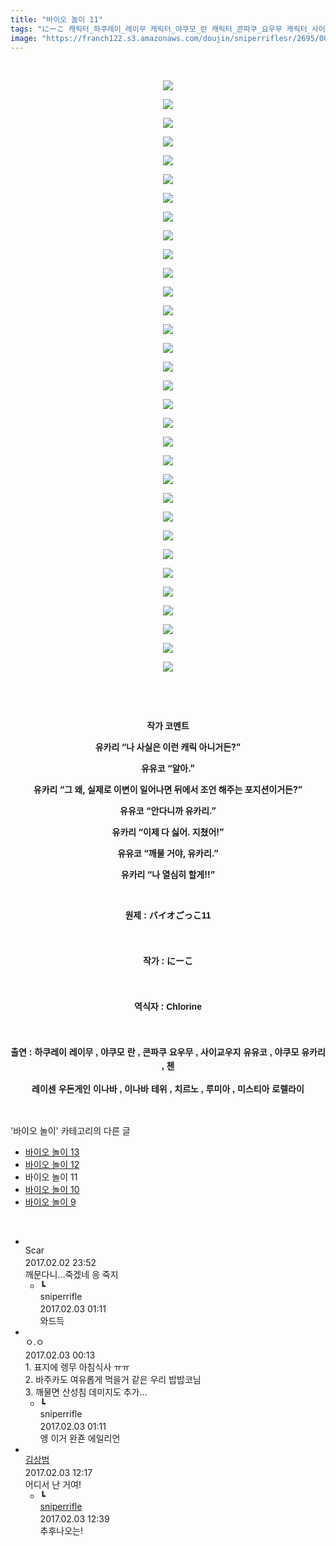 ```yaml
---
title: "바이오 놀이 11"
tags: "にーこ 캐릭터_하쿠레이_레이무 캐릭터_야쿠모_란 캐릭터_콘파쿠_요우무 캐릭터_사이교우지_유유코 캐릭터_야쿠모_유카리 캐릭터_첸 캐릭터_레이센_우동게인_이나바 캐릭터_이나바_테위 캐릭터_치르노 캐릭터_루미아 캐릭터_미스티아_로렐라이 바이오_놀이"
image: "https://franch122.s3.amazonaws.com/doujin/sniperriflesr/2695/001.jpg"
---
```

<div class="article">
<p style="text-align: center;"><b><span style="; "></span><br/></b></p>
<p style="text-align: center;"><img src="{{ site.imgserver4 }}/sniperriflesr/2695/001.jpg"/></p>
<p style="text-align: center;"><b><span style="; "></span></b></p>
<p style="text-align: center;"><img src="{{ site.imgserver4 }}/sniperriflesr/2695/002.jpg"/></p>
<p style="text-align: center;"><b><span style="; "></span></b></p>
<p style="text-align: center;"><img src="{{ site.imgserver4 }}/sniperriflesr/2695/003.jpg"/></p>
<p style="text-align: center;"><b><span style="; "></span></b></p>
<p style="text-align: center;"><img src="{{ site.imgserver4 }}/sniperriflesr/2695/004.jpg"/></p>
<p style="text-align: center;"><b><span style="; "></span></b></p>
<p style="text-align: center;"><img src="{{ site.imgserver4 }}/sniperriflesr/2695/005.jpg"/></p>
<p style="text-align: center;"><b><span style="; "></span></b></p>
<p style="text-align: center;"><img src="{{ site.imgserver4 }}/sniperriflesr/2695/006.jpg"/></p>
<p style="text-align: center;"><b><span style="; "></span></b></p>
<p style="text-align: center;"><img src="{{ site.imgserver4 }}/sniperriflesr/2695/007.jpg"/></p>
<p style="text-align: center;"><b><span style="; "></span></b></p>
<p style="text-align: center;"><img src="{{ site.imgserver4 }}/sniperriflesr/2695/008.jpg"/></p>
<p style="text-align: center;"><b><span style="; "></span></b></p>
<p style="text-align: center;"><img src="{{ site.imgserver4 }}/sniperriflesr/2695/009.jpg"/></p>
<p style="text-align: center;"><b><span style="; "></span></b></p>
<p style="text-align: center;"><img src="{{ site.imgserver4 }}/sniperriflesr/2695/010.jpg"/></p>
<p style="text-align: center;"><b><span style="; "></span></b></p>
<p style="text-align: center;"><img src="{{ site.imgserver4 }}/sniperriflesr/2695/011.jpg"/></p>
<p style="text-align: center;"><b><span style="; "></span></b></p>
<p style="text-align: center;"><img src="{{ site.imgserver4 }}/sniperriflesr/2695/012.jpg"/></p>
<p style="text-align: center;"><b><span style="; "></span></b></p>
<p style="text-align: center;"><img src="{{ site.imgserver4 }}/sniperriflesr/2695/013.jpg"/></p>
<p style="text-align: center;"><b><span style="; "></span></b></p>
<p style="text-align: center;"><img src="{{ site.imgserver4 }}/sniperriflesr/2695/014.jpg"/></p>
<p style="text-align: center;"><b><span style="; "></span></b></p>
<p style="text-align: center;"><img src="{{ site.imgserver4 }}/sniperriflesr/2695/015.jpg"/></p>
<p style="text-align: center;"><b><span style="; "></span></b></p>
<p style="text-align: center;"><img src="{{ site.imgserver4 }}/sniperriflesr/2695/016.jpg"/></p>
<p style="text-align: center;"><b><span style="; "></span></b></p>
<p style="text-align: center;"><img src="{{ site.imgserver4 }}/sniperriflesr/2695/017.jpg"/></p>
<p style="text-align: center;"><b><span style="; "></span></b></p>
<p style="text-align: center;"><img src="{{ site.imgserver4 }}/sniperriflesr/2695/018.jpg"/></p>
<p style="text-align: center;"><b><span style="; "></span></b></p>
<p style="text-align: center;"><img src="{{ site.imgserver4 }}/sniperriflesr/2695/019.jpg"/></p>
<p style="text-align: center;"><b><span style="; "></span></b></p>
<p style="text-align: center;"><img src="{{ site.imgserver4 }}/sniperriflesr/2695/020.jpg"/></p>
<p style="text-align: center;"><b><span style="; "></span></b></p>
<p style="text-align: center;"><img src="{{ site.imgserver4 }}/sniperriflesr/2695/021.jpg"/></p>
<p style="text-align: center;"><b><span style="; "></span></b></p>
<p style="text-align: center;"><img src="{{ site.imgserver4 }}/sniperriflesr/2695/022.jpg"/></p>
<p style="text-align: center;"><b><span style="; "></span></b></p>
<p style="text-align: center;"><img src="{{ site.imgserver4 }}/sniperriflesr/2695/023.jpg"/></p>
<p style="text-align: center;"><b><span style="; "></span></b></p>
<p style="text-align: center;"><img src="{{ site.imgserver4 }}/sniperriflesr/2695/024.jpg"/></p>
<p style="text-align: center;"><b><span style="; "></span></b></p>
<p style="text-align: center;"><img src="{{ site.imgserver4 }}/sniperriflesr/2695/025.jpg"/></p>
<p style="text-align: center;"><b><span style="; "></span></b></p>
<p style="text-align: center;"><img src="{{ site.imgserver4 }}/sniperriflesr/2695/026.jpg"/></p>
<p style="text-align: center;"><b><span style="; "></span></b></p>
<p style="text-align: center;"><img src="{{ site.imgserver4 }}/sniperriflesr/2695/027.jpg"/></p>
<p style="text-align: center;"><b><span style="; "></span></b></p>
<p style="text-align: center;"><img src="{{ site.imgserver4 }}/sniperriflesr/2695/028.jpg"/></p>
<p style="text-align: center;"><b><span style="; "></span></b></p>
<p style="text-align: center;"><img src="{{ site.imgserver4 }}/sniperriflesr/2695/029.jpg"/></p>
<p style="text-align: center;"><b><span style="; "></span></b></p>
<p style="text-align: center;"><img src="{{ site.imgserver4 }}/sniperriflesr/2695/030.jpg"/></p>
<p style="text-align: center;"><b><span style="; "></span></b></p>
<p style="text-align: center;"><img src="{{ site.imgserver4 }}/sniperriflesr/2695/031.jpg"/></p>
<p style="text-align: center;"><b><span style="; "></span></b></p>
<p style="text-align: center;"><img src="{{ site.imgserver4 }}/sniperriflesr/2695/032.jpg"/></p>
<p style="text-align: center;"><b><span style="; "><br/></span></b></p>
<p style="text-align: center;"><b><span style="; "><br/></span></b></p>
<p style="text-align: center;"><b><span style="; "></span><span style="; ">작가 코멘트</span></b></p>
<p style="text-align: center;"><span style="; "><b>유카리 “나 사실은 이런 캐릭 아니거든?”</b></span></p>
<p style="text-align: center;"><span style="; "><b>유유코 “알아.”</b></span></p>
<p style="text-align: center;"><span style="; "><b>유카리 “그 왜, 실제로 이변이 일어나면 뒤에서 조언 해주는 포지션이거든?”</b></span></p>
<p style="text-align: center;"><span style="; "><b>유유코 “안다니까 유카리.”</b></span></p>
<p style="text-align: center;"><span style="; "><b>유카리 “이제 다 싫어. 지쳤어!”</b></span></p>
<p style="text-align: center;"><span style="; "><b>유유코 “깨물 거야, 유카리.”</b></span></p>
<p style="text-align: center;"><b><span style="; ">유카리 “나 열심히 할게!!”</span><span style="; "></span></b></p>
<p style="text-align: center;"><b><span style="; "><br/></span></b></p>
<p style="line-height: 1.6; font-family: 돋움, dotum, verdana, sans-serif; text-align: center;"><b>원제 : バイオごっこ11</b></p>
<p style="line-height: 1.6; font-family: 돋움, dotum, verdana, sans-serif; text-align: center;"><b><br/></b></p>
<p style="line-height: 1.6; font-family: 돋움, dotum, verdana, sans-serif; text-align: center;"><b>작가 : にーこ</b></p>
<p style="line-height: 1.6; font-family: 돋움, dotum, verdana, sans-serif; text-align: center;"><b><br/></b></p>
<p style="line-height: 1.6; font-family: 돋움, dotum, verdana, sans-serif; text-align: center;"><b>역식자 : Chlorine</b></p>
<p style="line-height: 1.6; font-family: 돋움, dotum, verdana, sans-serif; text-align: center;"><b><br/></b></p>
<p style='line-height: 20.8px; color: rgb(85, 85, 85); font-family: 나눔고딕, Helvetica, "Malgun Gothic", "맑은 고딕", NanumGothic, verdana; font-size: 13px; background-color: rgb(238, 238, 238); text-align: center;'></p>
<p style="line-height: 1.6; font-family: 돋움, dotum, verdana, sans-serif; text-align: center;"><b>출연 : 하쿠레이 레이무 , 야쿠모 란 , 콘파쿠 요우무 , 사이교우지 유유코 , 야쿠모 유카리 , 첸</b></p>
<p style="line-height: 1.6; font-family: 돋움, dotum, verdana, sans-serif; text-align: center;"><b>레이센 우돈게인 이나바 , 이나바 테위 , 치르노 , 루미아 , 미스티아 로렐라이</b></p>
</div><br/>
<div class="another">
<p>'바이오 놀이' 카테고리의 다른 글</p>
<ul>
<li><a href="/sniperriflesr_2697">바이오 놀이 13</a></li>
<li><a href="/sniperriflesr_2696">바이오 놀이 12</a></li>
<li>바이오 놀이 11</li>
<li><a href="/sniperriflesr_2694">바이오 놀이 10</a></li>
<li><a href="/sniperriflesr_2693">바이오 놀이 9</a></li>
</ul>
</div><br/>
<div class="comment" id="commentListBlock_2695" style="display:block"><ul><li class="firstCmt"><div class="opinionListMenu">
<div class="icon"><img alt="" class="myicon" src="http://i1.daumcdn.net/pimg/blog/p_img/mycon/basic_2.gif"/></div>
<div class="fl">
<span class="bold">Scar </span>
<div style="width: 1px; height: 1px; overflow: hidden; visibility: hidden; border:1px solid red">
<span id="uname11453" style="display:none;">Scar </span>
<span id="pwd11453" style="display:none;"></span>
<span id="emailblog11453" name="" style="display:none;"></span>
<span id="open11453" style="display:none">Y</span>
</div>
</div>
<div class="sDateTime">2017.02.02 23:52</div>
</div>
<div class="cont" id="Text11453">깨문다니...죽겠네 응 죽지</div>
<div class="contReArea" id="inWrite11453" style="display:none;"></div>
<ul><li class="secondCmt"><div class="opinionListMenuRe" id="parent_11453">
<div class="reIcon">┗</div>
<div class="icon"><img alt="" class="myicon" src="http://cfile217.uf.daum.net/M21x21/23254B425446251B1045FF"/></div>
<div class="fl">
<span class="bold">sniperrifle</span>
<div style="width: 1px; height: 1px; overflow: hidden; visibility: hidden; border:1px solid red">
<span id="uname11458" style="display:none;">sniperrifle</span>
<span id="pwd11458" style="display:none;"></span>
<span id="emailblog11458" name="" style="display:none;"></span>
<span id="open11458" style="display:none">Y</span>
</div>
</div>
<div class="sDateTime">2017.02.03 01:11</div>
</div>
<div class="contRe" id="Text11458">와드득</div>
<div class="contReReArea" id="inWrite11458" style="display:none;"></div>
<div class="cCont_line"></div>
</li></ul></li><li class="firstCmt"><div class="opinionListMenu">
<div class="icon"><img alt="" class="myicon" src="http://i1.daumcdn.net/pimg/blog/p_img/mycon/basic_2.gif"/></div>
<div class="fl">
<span class="bold">ㅇ.ㅇ</span>
<div style="width: 1px; height: 1px; overflow: hidden; visibility: hidden; border:1px solid red">
<span id="uname11454" style="display:none;">ㅇ.ㅇ</span>
<span id="pwd11454" style="display:none;"></span>
<span id="emailblog11454" name="" style="display:none;"></span>
<span id="open11454" style="display:none">Y</span>
</div>
</div>
<div class="sDateTime">2017.02.03 00:13</div>
</div>
<div class="cont" id="Text11454">1. 표지에 렝무 아침식사 ㅠㅠ<br/>
2. 바주카도 여유롭게 먹을거 같은 우리 밥밥코님<br/>
3. 깨물면 산성침 데미지도 추가...</div>
<div class="contReArea" id="inWrite11454" style="display:none;"></div>
<ul><li class="secondCmt"><div class="opinionListMenuRe" id="parent_11454">
<div class="reIcon">┗</div>
<div class="icon"><img alt="" class="myicon" src="http://cfile217.uf.daum.net/M21x21/23254B425446251B1045FF"/></div>
<div class="fl">
<span class="bold">sniperrifle</span>
<div style="width: 1px; height: 1px; overflow: hidden; visibility: hidden; border:1px solid red">
<span id="uname11459" style="display:none;">sniperrifle</span>
<span id="pwd11459" style="display:none;"></span>
<span id="emailblog11459" name="" style="display:none;"></span>
<span id="open11459" style="display:none">Y</span>
</div>
</div>
<div class="sDateTime">2017.02.03 01:11</div>
</div>
<div class="contRe" id="Text11459">엥 이거 완죤 에일리언</div>
<div class="contReReArea" id="inWrite11459" style="display:none;"></div>
<div class="cCont_line"></div>
</li></ul></li><li class="firstCmt"><div class="opinionListMenu">
<div class="icon"><img alt="" class="myicon" src="http://i1.daumcdn.net/pimg/blog/p_img/mycon/basic_2.gif"/></div>
<div class="fl">
<a class="bold" href="http://blog.daum.net/redkinder" target="_blank">김상범 </a>
<div style="width: 1px; height: 1px; overflow: hidden; visibility: hidden; border:1px solid red">
<span id="uname11478" style="display:none;">김상범</span>
<span id="pwd11478" style="display:none;"></span>
<span id="emailblog11478" name="http://blog.daum.net/redkinder" style="display:none;"></span>
<span id="open11478" style="display:none">Y</span>
</div>
</div>
<div class="sDateTime">2017.02.03 12:17</div>
</div>
<div class="cont" id="Text11478">어디서 난 거여!</div>
<div class="contReArea" id="inWrite11478" style="display:none;"></div>
<ul><li class="secondCmt"><div class="opinionListMenuRe" id="parent_11478">
<div class="reIcon">┗</div>
<div class="icon"><img alt="" class="myicon" src="http://cfile217.uf.daum.net/M21x21/23254B425446251B1045FF"/></div>
<div class="fl">
<a class="bold" href="http://blog.daum.net/sniperriflesr" target="_blank">sniperrifle </a>
<div style="width: 1px; height: 1px; overflow: hidden; visibility: hidden; border:1px solid red">
<span id="uname11482" style="display:none;">sniperrifle</span>
<span id="pwd11482" style="display:none;"></span>
<span id="emailblog11482" name="http://blog.daum.net/sniperriflesr" style="display:none;"></span>
<span id="open11482" style="display:none">Y</span>
</div>
</div>
<div class="sDateTime">2017.02.03 12:39</div>
</div>
<div class="contRe" id="Text11482">추후나오는!</div>
<div class="contReReArea" id="inWrite11482" style="display:none;"></div>
</li></ul></li></ul>
</div><br/>
<br/>
<p id="refer"></p>
<br/>
